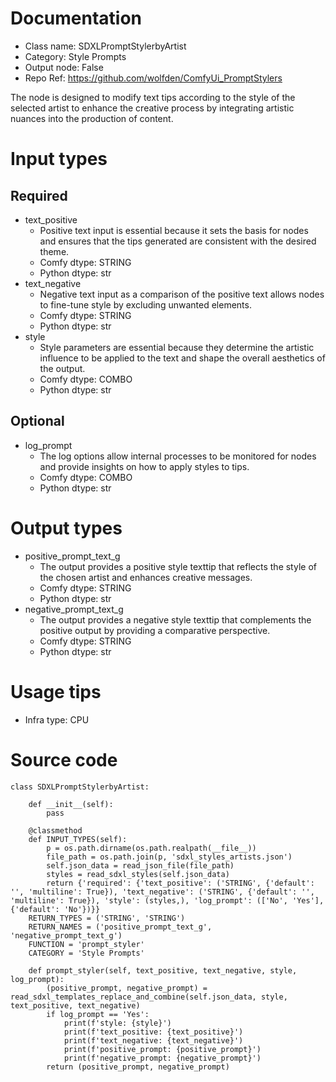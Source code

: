 # Documentation
- Class name: SDXLPromptStylerbyArtist
- Category: Style Prompts
- Output node: False
- Repo Ref: https://github.com/wolfden/ComfyUi_PromptStylers

The node is designed to modify text tips according to the style of the selected artist to enhance the creative process by integrating artistic nuances into the production of content.

# Input types
## Required
- text_positive
    - Positive text input is essential because it sets the basis for nodes and ensures that the tips generated are consistent with the desired theme.
    - Comfy dtype: STRING
    - Python dtype: str
- text_negative
    - Negative text input as a comparison of the positive text allows nodes to fine-tune style by excluding unwanted elements.
    - Comfy dtype: STRING
    - Python dtype: str
- style
    - Style parameters are essential because they determine the artistic influence to be applied to the text and shape the overall aesthetics of the output.
    - Comfy dtype: COMBO
    - Python dtype: str
## Optional
- log_prompt
    - The log options allow internal processes to be monitored for nodes and provide insights on how to apply styles to tips.
    - Comfy dtype: COMBO
    - Python dtype: str

# Output types
- positive_prompt_text_g
    - The output provides a positive style texttip that reflects the style of the chosen artist and enhances creative messages.
    - Comfy dtype: STRING
    - Python dtype: str
- negative_prompt_text_g
    - The output provides a negative style texttip that complements the positive output by providing a comparative perspective.
    - Comfy dtype: STRING
    - Python dtype: str

# Usage tips
- Infra type: CPU

# Source code
```
class SDXLPromptStylerbyArtist:

    def __init__(self):
        pass

    @classmethod
    def INPUT_TYPES(self):
        p = os.path.dirname(os.path.realpath(__file__))
        file_path = os.path.join(p, 'sdxl_styles_artists.json')
        self.json_data = read_json_file(file_path)
        styles = read_sdxl_styles(self.json_data)
        return {'required': {'text_positive': ('STRING', {'default': '', 'multiline': True}), 'text_negative': ('STRING', {'default': '', 'multiline': True}), 'style': (styles,), 'log_prompt': (['No', 'Yes'], {'default': 'No'})}}
    RETURN_TYPES = ('STRING', 'STRING')
    RETURN_NAMES = ('positive_prompt_text_g', 'negative_prompt_text_g')
    FUNCTION = 'prompt_styler'
    CATEGORY = 'Style Prompts'

    def prompt_styler(self, text_positive, text_negative, style, log_prompt):
        (positive_prompt, negative_prompt) = read_sdxl_templates_replace_and_combine(self.json_data, style, text_positive, text_negative)
        if log_prompt == 'Yes':
            print(f'style: {style}')
            print(f'text_positive: {text_positive}')
            print(f'text_negative: {text_negative}')
            print(f'positive_prompt: {positive_prompt}')
            print(f'negative_prompt: {negative_prompt}')
        return (positive_prompt, negative_prompt)
```